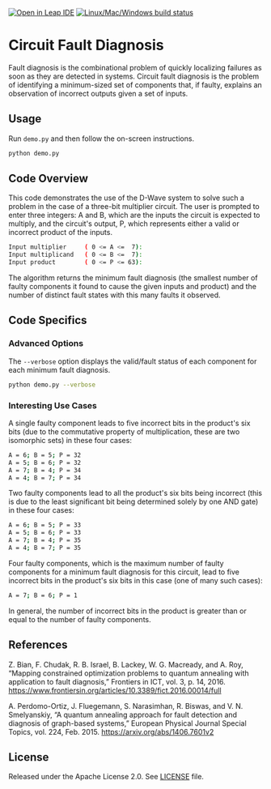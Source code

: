 [![Open in Leap IDE](
  https://cdn-assets.cloud.dwavesys.com/shared/latest/badges/leapide.svg)](
  https://ide.dwavesys.io/#https://github.com/dwave-examples/circuit-fault-diagnosis)
[![Linux/Mac/Windows build status](
  https://circleci.com/gh/dwave-examples/circuit-fault-diagnosis.svg?style=shield)](
  https://circleci.com/gh/dwave-examples/circuit-fault-diagnosis)

# Circuit Fault Diagnosis

Fault diagnosis is the combinational problem of quickly localizing failures as
soon as they are detected in systems. Circuit fault diagnosis is the problem of
identifying a minimum-sized set of components that, if faulty, explains an
observation of incorrect outputs given a set of inputs.

## Usage

Run `demo.py` and then follow the on-screen instructions.

```bash
python demo.py
```

## Code Overview

This code demonstrates the use of the D-Wave system to solve such a problem in
the case of a three-bit multiplier circuit. The user is prompted to enter three
integers: A and B, which are the inputs the circuit is expected to multiply,
and the circuit's output, P, which represents either a valid or incorrect
product of the inputs.

```bash
Input multiplier     ( 0 <= A <=  7):
Input multiplicand   ( 0 <= B <=  7):
Input product        ( 0 <= P <= 63):
```

The algorithm returns the minimum fault diagnosis (the smallest number of
faulty components it found to cause the given inputs and product) and the
number of distinct fault states with this many faults it observed.

## Code Specifics

### Advanced Options

The `--verbose` option displays the valid/fault status of each component for
each minimum fault diagnosis.

```bash
python demo.py --verbose
```

### Interesting Use Cases

A single faulty component leads to five incorrect bits in the product's six
bits (due to the commutative property of multiplication, these are two
isomorphic sets) in these four cases:

```bash
A = 6; B = 5; P = 32
A = 5; B = 6; P = 32
A = 7; B = 4; P = 34
A = 4; B = 7; P = 34
```

Two faulty components lead to all the product's six bits being incorrect (this
is due to the least significant bit being determined solely by one AND gate) in
these four cases:

```bash
A = 6; B = 5; P = 33
A = 5; B = 6; P = 33
A = 7; B = 4; P = 35
A = 4; B = 7; P = 35
```

Four faulty components, which is the maximum number of faulty components for a
minimum fault diagnosis for this circuit, lead to five incorrect bits in the
product's six bits in this case (one of many such cases):

```bash
A = 7; B = 6; P = 1
```

In general, the number of incorrect bits in the product is greater than or
equal to the number of faulty components.

## References

Z. Bian, F. Chudak, R. B. Israel, B. Lackey, W. G. Macready, and A. Roy,
“Mapping constrained optimization problems to quantum annealing with
application to fault diagnosis,” Frontiers in ICT, vol. 3, p. 14, 2016.
https://www.frontiersin.org/articles/10.3389/fict.2016.00014/full

A. Perdomo-Ortiz, J. Fluegemann, S. Narasimhan, R. Biswas, and V. N.
Smelyanskiy, “A quantum annealing approach for fault detection and diagnosis of
graph-based systems,” European Physical Journal Special Topics, vol. 224, Feb.
2015.
https://arxiv.org/abs/1406.7601v2

## License

Released under the Apache License 2.0. See [LICENSE](LICENSE) file.
